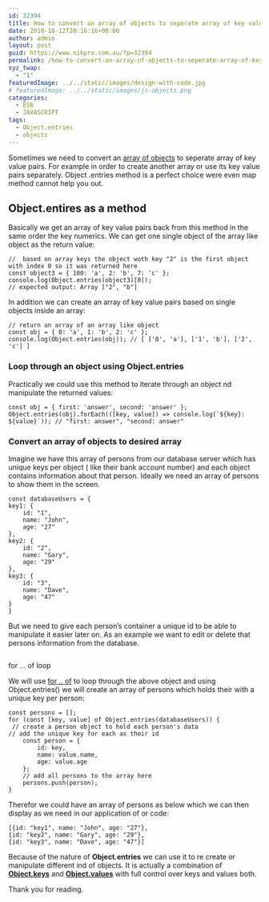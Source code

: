 ```yaml
---
id: 32394
title: How to convert an array of objects to seperate array of key value pairs using Object.entries method
date: 2018-10-12T20:16:16+00:00
author: admin
layout: post
guid: https://www.nikpro.com.au/?p=32394
permalink: /how-to-convert-an-array-of-objects-to-seperate-array-of-key-value-pairs-using-object-entries-method/
xyz_twap:
  - "1"
featuredImage: ../../static/images/design-with-code.jpg
# featuredImage: ../../static/images/js-objects.png
categories:
  - ES6
  - JAVASCRIPT
tags:
  - Object.entries
  - objects
---
```

Sometimes we need to convert an [array of objects](https://www.nikpro.com.au/converting-objects-to-arrays-and-looping-through-them-with-object-keys-and-object-values/) to seperate array of key value pairs. For example in order to create another array or use its key value pairs separately. Object .entries method is a perfect choice were even map method cannot help you out.

## Object.entires as a method

Basically we get an array of key value pairs back from this method in the same order the key numerics. We can get one single object of the array like object as the return value:


```
//  based on array keys the object woth key "2" is the first object with index 0 so it was returned here
const object3 = { 100: 'a', 2: 'b', 7: 'c' };
console.log(Object.entries(object3)[0]);
// expected output: Array ["2", "b"]
```


In addition we can create an array of key value pairs based on single objects inside an array:


```
// return an array of an array like object
const obj = { 0: 'a', 1: 'b', 2: 'c' };
console.log(Object.entries(obj)); // [ ['0', 'a'], ['1', 'b'], ['2', 'c'] ]
```


### Loop through an object using Object.entries

Practically we could use this method to iterate through an object nd manipulate the returned values:


```
const obj = { first: 'answer', second: 'answer' };
Object.entries(obj).forEach(([key, value]) => console.log(`${key}: ${value}`)); // "first: answer", "second: answer"
```


### Convert an array of objects to desired array

Imagine we have this array of persons from our database server which has unique keys per object ( like their bank account number) and each object contains information about that person. Ideally we need an array of persons to show them in the screen. 


```
const databaseUsers = { 
key1: {
    id: "1",
    name: "John",
    age: "27"
},
key2: {
    id: "2",
    name: "Gary",
    age: "29"
},
key3: {
    id: "3",
    name: "Dave",
    age: "47"
}
}
```


But we need to give each person&#8217;s container a unique id to be able to manipulate it easier later on. As an example we want to edit or delete that persons information from the database. 


<img src="https://www.nikpro.com.aufor-...-of-loop.png" alt="" class="wp-image-32397" srcset="https://testgatsby.localfor-...-of-loop.png 880w, https://testgatsby.localfor-...-of-loop-300x188.png 300w, https://testgatsby.localfor-...-of-loop-768x480.png 768w" sizes="(max-width: 880px) 100vw, 880px" /> <figcaption>for &#8230; of loop</figcaption>
 

We will use [for .. of](https://www.nikpro.com.au/for-loop-in-javascript-and-es6-explained/) to loop through the above object and using Object.entries() we will create an array of persons which holds their with a unique key per person:


```
const persons = [];
for (const [key, value] of Object.entries(databaseUsers)) {
 // create a person object to hold each person's data
// add the unique key for each as their id
    const person = {
        id: key,
        name: value.name,
        age: value.age
    };
    // add all persons to the array here
    persons.push(person);
}

```


Therefor we could have an array of persons as below which we can then display as we need in our application of or code:


```
[{id: "key1", name: "John", age: "27"}, 
{id: "key2", name: "Gary", age: "29"}, 
{id: "key3", name: "Dave", age: "47"}]
```


Because of the nature of **Object.entries** we can use it to re create or manipulate different ind of objects. It is actually a combination of [**Object,keys**](https://www.nikpro.com.au/converting-objects-to-arrays-and-looping-through-them-with-object-keys-and-object-values/) and **[Object.values](https://www.nikpro.com.au/converting-objects-to-arrays-and-looping-through-them-with-object-keys-and-object-values/)** with full control over keys and values both.

Thank you for reading.